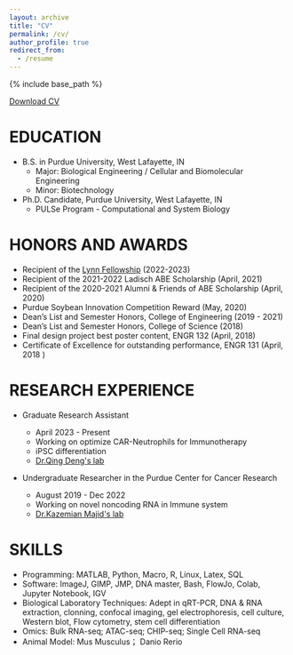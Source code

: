 ```yaml
---
layout: archive
title: "CV"
permalink: /cv/
author_profile: true
redirect_from:
  - /resume
---
```


{% include base_path %}

[Download CV](http://www.kunmingshao.com/files/Kunming_Shao_CV_2023.pdf)

EDUCATION
======
* B.S. in Purdue University, West Lafayette, IN
  * Major: Biological Engineering / Cellular and Biomolecular Engineering 
  * Minor: Biotechnology 
* Ph.D. Candidate, Purdue University, West Lafayette, IN
  * PULSe Program - Computational and System Biology
  
HONORS AND AWARDS
======
* Recipient of the [Lynn Fellowship](https://www.purdue.edu/gradschool/fellowship/fellowship-resources-for-staff/managed-fellowships/recruitment-fellowships.html) (2022-2023)
* Recipient of the 2021-2022 Ladisch ABE Scholarship  (April, 2021)          
* Recipient of the 2020-2021 Alumni & Friends of ABE Scholarship  (April, 2020)                                                                           
* Purdue Soybean Innovation Competition Reward (May, 2020)
* Dean’s List and Semester Honors, College of Engineering (2019 - 2021)
* Dean’s List and Semester Honors, College of Science     (2018)
* Final design project best poster content, ENGR 132      (April, 2018)                                  
* Certificate of Excellence for outstanding performance, ENGR 131    (April, 2018 )                                                                   

RESEARCH EXPERIENCE 
======
* Graduate Research Assistant 
  * April 2023 - Present
  * Working on optimize CAR-Neutrophils for Immunotherapy
  * iPSC differentiation
  * [Dr.Qing Deng's lab](https://www.denglab.us/research)


* Undergraduate Researcher in the Purdue Center for Cancer Research 
  * August 2019 - Dec 2022
  * Working on novel noncoding RNA in Immune system
  * [Dr.Kazemian Majid's lab](https://kazemianlab.com/)


  <!-- * Duties included: Merging pull requests -->

SKILLS
======
* Programming: MATLAB, Python, Macro, R, Linux, Latex, SQL
* Software: ImageJ, GIMP, JMP, DNA master, Bash, FlowJo, Colab, Jupyter Notebook, IGV
* Biological Laboratory Techniques: Adept in qRT-PCR, DNA & RNA extraction, clonning, confocal imaging, gel electrophoresis, cell culture, Western blot, Flow cytometry, stem cell differentiation 
* Omics: Bulk RNA-seq; ATAC-seq; CHIP-seq; Single Cell RNA-seq
* Animal Model: Mus Musculus； Danio Rerio

